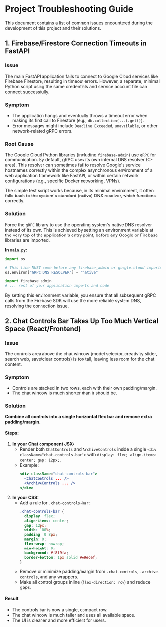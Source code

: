# Project Troubleshooting Guide

This document contains a list of common issues encountered during the development of this project and their solutions.

## 1. Firebase/Firestore Connection Timeouts in FastAPI

### Issue
The main FastAPI application fails to connect to Google Cloud services like Firebase Firestore, resulting in timeout errors. However, a separate, minimal Python script using the same credentials and service account file can connect successfully.

### Symptom
- The application hangs and eventually throws a timeout error when making its first call to Firestore (e.g., `db.collection(...).get()`).
- Error messages might include `Deadline Exceeded`, `unavailable`, or other network-related gRPC errors.

### Root Cause
The Google Cloud Python libraries (including `firebase-admin`) use `gRPC` for communication. By default, gRPC uses its own internal DNS resolver (C-ares). This resolver can sometimes fail to resolve Google's service hostnames correctly within the complex asynchronous environment of a web application framework like FastAPI, or within certain network configurations (e.g., specific Docker networking, VPNs).

The simple test script works because, in its minimal environment, it often falls back to the system's standard (native) DNS resolver, which functions correctly.

### Solution
Force the `gRPC` library to use the operating system's native DNS resolver instead of its own. This is achieved by setting an environment variable at the very top of the application's entry point, before any Google or Firebase libraries are imported.

**In `main.py`:**

```python
import os

# This line MUST come before any firebase_admin or google.cloud imports.
os.environ["GRPC_DNS_RESOLVER"] = "native"

import firebase_admin
# ... rest of your application imports and code
```

By setting this environment variable, you ensure that all subsequent gRPC calls from the Firebase SDK will use the more reliable system DNS, resolving the connection issue.

## 2. Chat Controls Bar Takes Up Too Much Vertical Space (React/Frontend)

### Issue
The controls area above the chat window (model selector, creativity slider, search web, save/clear controls) is too tall, leaving less room for the chat content.

### Symptom
- Controls are stacked in two rows, each with their own padding/margin.
- The chat window is much shorter than it should be.

### Solution
**Combine all controls into a single horizontal flex bar and remove extra padding/margin.**

#### Steps:
1. **In your Chat component JSX:**
   - Render both `ChatControls` and `ArchiveControls` inside a single `<div className="chat-controls-bar">` with `display: flex; align-items: center; gap: 12px;`.
   - Example:
     ```jsx
     <div className="chat-controls-bar">
       <ChatControls ... />
       <ArchiveControls ... />
     </div>
     ```
2. **In your CSS:**
   - Add a rule for `.chat-controls-bar`:
     ```css
     .chat-controls-bar {
       display: flex;
       align-items: center;
       gap: 12px;
       width: 100%;
       padding: 0 8px;
       margin: 0;
       flex-wrap: nowrap;
       min-height: 0;
       background: #f8f9fa;
       border-bottom: 1px solid #e9ecef;
     }
     ```
   - Remove or minimize padding/margin from `.chat-controls`, `.archive-controls`, and any wrappers.
   - Make all control groups inline (`flex-direction: row`) and reduce gaps.

#### Result
- The controls bar is now a single, compact row.
- The chat window is much taller and uses all available space.
- The UI is cleaner and more efficient for users. 